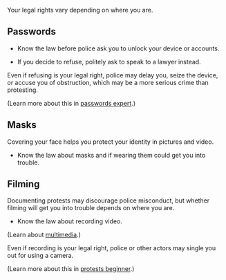 [Title]: # (Know the law)
[Order]: # (2)

Your legal rights vary depending on where you are. 

## Passwords 

*	Know the law before police ask you to unlock your device or accounts. 

*	If you decide to refuse, politely ask to speak to a lawyer instead. 

Even if refusing is your legal right, police may delay you, seize the device, or accuse you of obstruction, which may be a more serious crime than protesting. 

(Learn more about this in [passwords expert](umbrella://lesson/passwords/2).)

## Masks

Covering your face helps you protect your identity in pictures and video.

*	Know the law about masks and if wearing them could get you into trouble. 

## Filming

Documenting protests may discourage police misconduct, but whether filming will get you into trouble depends on where you are.

*	Know the law about recording video.

(Learn about [multimedia](umbrella://communications/online-privacy/beginner/multimedia).)

Even if recording is your legal right, police or other actors may single you out for using a camera.  

(Learn more about this in [protests beginner](umbrella://lesson/protests/0).)

